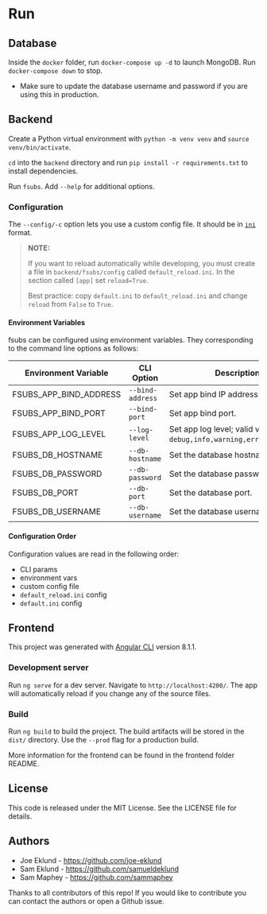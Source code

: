 # Run

## Database

Inside the `docker` folder, run `docker-compose up -d` to launch MongoDB. Run `docker-compose down` to stop.

- Make sure to update the database username and password if you are using this in production.

## Backend

Create a Python virtual environment with `python -m venv venv` and `source venv/bin/activate`.

`cd` into the `backend` directory and run `pip install -r requirements.txt` to install dependencies.

Run `fsubs`. Add `--help` for additional options.

### Configuration

The `--config/-c` option lets you use a custom config file. It should be in [`ini`](https://docs.python.org/3/library/configparser.html#supported-ini-file-structure) format.

> **NOTE:**
>
> If you want to reload automatically while developing, you must create a file in `backend/fsubs/config` called `default_reload.ini`. In the section called `[app]` set `reload=True`.
>
> Best practice: copy `default.ini` to `default_reload.ini` and change `reload` from `False` to `True`.

#### Environment Variables

fsubs can be configured using environment variables. They corresponding to the command line options as follows:

 Environment Variable | CLI Option | Description
---|---|---
 FSUBS_APP_BIND_ADDRESS | `--bind-address`| Set app bind IP address.
 FSUBS_APP_BIND_PORT | `--bind-port`| Set app bind port.
 FSUBS_APP_LOG_LEVEL | `--log-level`| Set app log level; valid values are `debug,info,warning,error,critical`.
 FSUBS_DB_HOSTNAME | `--db-hostname`| Set the database hostname.
 FSUBS_DB_PASSWORD | `--db-password`| Set the database password.
 FSUBS_DB_PORT | `--db-port`| Set the database port.
 FSUBS_DB_USERNAME | `--db-username`| Set the database username.

#### Configuration Order

Configuration values are read in the following order:

- CLI params
- environment vars
- custom config file
- `default_reload.ini` config
- `default.ini` config

## Frontend

This project was generated with [Angular CLI](https://github.com/angular/angular-cli) version 8.1.1.

### Development server

Run `ng serve` for a dev server. Navigate to `http://localhost:4200/`. The app will automatically reload if you change any of the source files.


### Build

Run `ng build` to build the project. The build artifacts will be stored in the `dist/` directory. Use the `--prod` flag for a production build.

More information for the frontend can be found in the frontend folder README.

## License

This code is released under the MIT License. See the LICENSE file for details.


## Authors
- Joe Eklund - https://github.com/joe-eklund
- Sam Eklund - https://github.com/samueldeklund
- Sam Maphey - https://github.com/sammaphey 


Thanks to all contributors of this repo! If you would like to contribute you can contact the authors or open a Github issue.